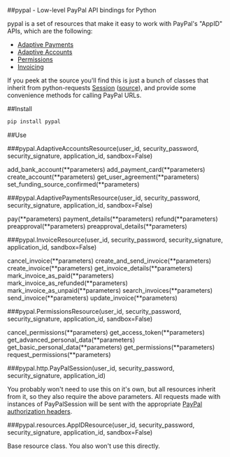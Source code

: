 ##pypal - Low-level PayPal API bindings for Python

pypal is a set of resources that make it easy to work with PayPal's "AppID" APIs, which are the following:

* [Adaptive Payments](https://www.x.com/developers/paypal/products/adaptive-payments)
* [Adaptive Accounts](https://www.x.com/developers/paypal/products/adaptive-accounts)
* [Permissions](https://www.x.com/developers/paypal/products/permissions)
* [Invoicing](https://www.x.com/developers/paypal/products/invoicing)

If you peek at the source you'll find this is just a bunch of classes that inherit from python-requests [Session](http://docs.python-requests.org/en/latest/user/advanced/#session-objects) ([source](https://github.com/kennethreitz/requests/blob/master/requests/sessions.py#LC142)), and provide some convenience methods for calling PayPal URLs.

##Install

```python
pip install pypal
```

##Use

###pypal.AdaptiveAccountsResource(user_id, security_password, security_signature, application_id, sandbox=False)

add_bank_account(**parameters)
add_payment_card(**parameters)
create_account(**parameters)
get_user_agreement(**parameters)
set_funding_source_confirmed(**parameters)


###pypal.AdaptivePaymentsResource(user_id, security_password, security_signature, application_id, sandbox=False)

pay(**parameters)
payment_details(**parameters)
refund(**parameters)
preapproval(**parameters)
preapproval_details(**parameters)


###pypal.InvoiceResource(user_id, security_password, security_signature, application_id, sandbox=False)

cancel_invoice(**parameters)
create_and_send_invoice(**parameters)
create_invoice(**parameters)
get_invoice_details(**parameters)
mark_invoice_as_paid(**parameters)
mark_invoice_as_refunded(**parameters)
mark_invoice_as_unpaid(**parameters)
search_invoices(**parameters)
send_invoice(**parameters)
update_invoice(**parameters)


###pypal.PermissionsResource(user_id, security_password, security_signature, application_id, sandbox=False)

cancel_permissions(**parameters)
get_access_token(**parameters)
get_advanced_personal_data(**parameters)
get_basic_personal_data(**parameters)
get_permissions(**parameters)
request_permissions(**parameters)


###pypal.http.PayPalSession(user_id, security_password, security_signature, application_id)

You probably won't need to use this on it's own, but all resources inherit from it, so they also require the above parameters.  All requests made with instances of PayPalSession will be sent with the appropriate [PayPal authorization headers](https://www.x.com/developers/paypal/documentation-tools/quick-start-guides/paypal-apis-getting-started-guide#headers).


###pypal.resources.AppIDResource(user_id, security_password, security_signature, application_id, sandbox=False)

Base resource class.  You also won't use this directly.